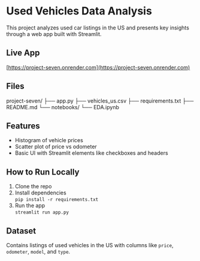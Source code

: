 # Used Vehicles Data Analysis

This project analyzes used car listings in the US and presents key insights through a web app built with Streamlit.

## Live App

[https://project-seven.onrender.com](https://project-seven.onrender.com)

## Files
project-seven/
├── app.py
├── vehicles_us.csv
├── requirements.txt
├── README.md
└── notebooks/
    └── EDA.ipynb

## Features

- Histogram of vehicle prices
- Scatter plot of price vs odometer
- Basic UI with Streamlit elements like checkboxes and headers

## How to Run Locally

1. Clone the repo  
2. Install dependencies  
   `pip install -r requirements.txt`  
3. Run the app  
   `streamlit run app.py`

## Dataset

Contains listings of used vehicles in the US with columns like `price`, `odometer`, `model`, and `type`.
